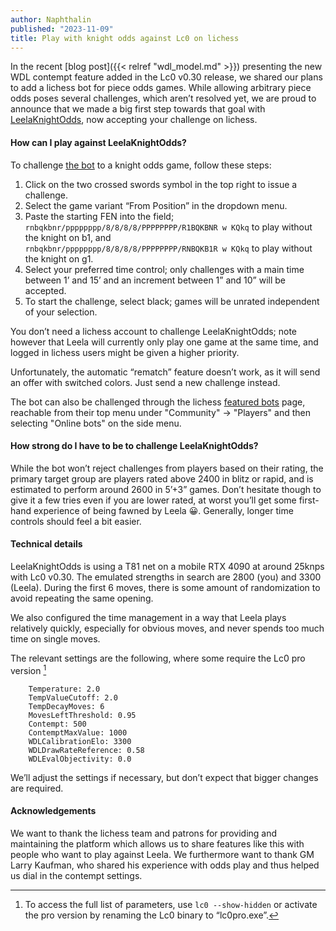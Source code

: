```yaml
---
author: Naphthalin
published: "2023-11-09"
title: Play with knight odds against Lc0 on lichess
---
```


In the recent [blog post]({{< relref "wdl_model.md" >}}) presenting the new WDL contempt feature added in the Lc0 v0.30 release, we shared our plans to add a lichess bot for piece odds games. While allowing arbitrary piece odds poses several challenges, which aren’t resolved yet, we are proud to announce that we made a big first step towards that goal with [LeelaKnightOdds](https://lichess.org/@/LeelaKnightOdds), now accepting your challenge on lichess.
<!--more-->

#### How can I play against LeelaKnightOdds?

To challenge [the bot](https://lichess.org/@/LeelaKnightOdds) to a knight odds game, follow these steps:
1. Click on the two crossed swords symbol in the top right to issue a challenge.
2. Select the game variant “From Position” in the dropdown menu.
3. Paste the starting FEN into the field;\
`rnbqkbnr/pppppppp/8/8/8/8/PPPPPPPP/R1BQKBNR w KQkq` to play without the knight on b1, and\
`rnbqkbnr/pppppppp/8/8/8/8/PPPPPPPP/RNBQKB1R w KQkq` to play without the knight on g1.
4. Select your preferred time control; only challenges with a main time between 1’ and 15’ and an increment between 1” and 10” will be accepted.
5. To start the challenge, select black; games will be unrated independent of your selection.

You don’t need a lichess account to challenge LeelaKnightOdds; note however that Leela will currently only play one game at the same time, and logged in lichess users might be given a higher priority.

Unfortunately, the automatic “rematch” feature doesn’t work, as it will send an offer with switched colors. Just send a new challenge instead.

The bot can also be challenged through the lichess [featured bots](https://lichess.org/player/bots) page, reachable from their top menu under "Community" &rarr; "Players" and then selecting "Online bots" on the side menu.

#### How strong do I have to be to challenge LeelaKnightOdds?

While the bot won’t reject challenges from players based on their rating, the primary target group are players rated above 2400 in blitz or rapid, and is estimated to perform around 2600 in 5’+3” games. Don’t hesitate though to give it a few tries even if you are lower rated, at worst you’ll get some first-hand experience of being fawned by Leela &#x1f600;. Generally, longer time controls should feel a bit easier.


#### Technical details

LeelaKnightOdds is using a T81 net on a mobile RTX 4090 at around 25knps with Lc0 v0.30. The emulated strengths in search are 2800 (you) and 3300 (Leela). During the first 6 moves, there is some amount of randomization to avoid repeating the same opening.

We also configured the time management in a way that Leela plays relatively quickly, especially for obvious moves, and never spends too much time on single moves.

The relevant settings are the following, where some require the Lc0 pro version [^1]
```
	Temperature: 2.0
	TempValueCutoff: 2.0
	TempDecayMoves: 6
	MovesLeftThreshold: 0.95
	Contempt: 500
	ContemptMaxValue: 1000
	WDLCalibrationElo: 3300
	WDLDrawRateReference: 0.58
	WDLEvalObjectivity: 0.0
```

We’ll adjust the settings if necessary, but don’t expect that bigger changes are required.


#### Acknowledgements

We want to thank the lichess team and patrons for providing and maintaining the platform which allows us to share features like this with people who want to play against Leela. We furthermore want to thank GM Larry Kaufman, who shared his experience with odds play and thus helped us dial in the contempt settings.

[^1]: To access the full list of parameters, use `lc0 --show-hidden` or activate the pro version by renaming the Lc0 binary to “lc0pro.exe”.

